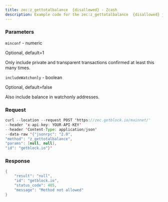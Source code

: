 ```yaml
---
title: zec:z_gettotalbalance  {disallowed} - Zcash
description: Example code for the zec:z_gettotalbalance  {disallowed} json-rpc method. Сomplete guide on how to use zec:z_gettotalbalance  {disallowed} json-rpc in GetBlock.io Web3 documentation.
---
```


### Parameters


`minconf` - numeric

Optional, default=1

Only include private and transparent transactions confirmed at least
this many times.

`includeWatchonly` - boolean

Optional, default=false

Also include balance in watchonly addresses.

### Request

``` java
curl --location --request POST 'https://zec.getblock.io/mainnet/' 
--header 'x-api-key: YOUR-API-KEY' 
--header 'Content-Type: application/json' 
--data-raw '{"jsonrpc": "2.0",
"method": "z_gettotalbalance",
"params": [null, null],
"id": "getblock.io"}'
```

###  Response

``` java
{
    "result": "null",
    "id": "getblock.io",
    "status_code": 405,
    "message": "Method not allowed"
}
```

